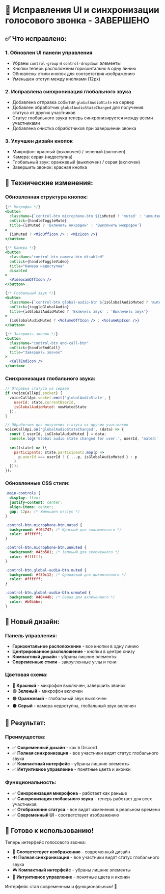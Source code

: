 # 🎯 Исправления UI и синхронизации голосового звонка - ЗАВЕРШЕНО

## ✅ **Что исправлено:**

### 1. **Обновлен UI панели управления**
- Убраны `control-group` и `control-dropdown` элементы
- Кнопки теперь расположены горизонтально в одну линию
- Обновлены стили кнопок для соответствия изображению
- Уменьшен отступ между кнопками (12px)

### 2. **Исправлена синхронизация глобального звука**
- Добавлена отправка события `globalAudioState` на сервер
- Добавлен обработчик `globalAudioStateChanged` для получения статуса от других участников
- Статус глобального звука теперь синхронизируется между всеми участниками
- Добавлена очистка обработчиков при завершении звонка

### 3. **Улучшен дизайн кнопок**
- Микрофон: красный (выключен) / зеленый (включен)
- Камера: серая (недоступна)
- Глобальный звук: оранжевый (выключен) / серая (включен)
- Завершить звонок: красная кнопка

## 🔧 **Технические изменения:**

### **Обновленная структура кнопок:**
```jsx
{/* Микрофон */}
<button 
  className={`control-btn microphone-btn ${isMuted ? 'muted' : 'unmuted'}`}
  onClick={handleToggleMute}
  title={isMuted ? 'Включить микрофон' : 'Выключить микрофон'}
>
  {isMuted ? <MicOffIcon /> : <MicIcon />}
</button>

{/* Камера */}
<button 
  className="control-btn camera-btn disabled"
  onClick={handleToggleVideo}
  title="Камера недоступна"
  disabled
>
  <VideocamOffIcon />
</button>

{/* Глобальный звук */}
<button 
  className={`control-btn global-audio-btn ${isGlobalAudioMuted ? 'muted' : 'unmuted'}`}
  onClick={toggleGlobalAudio}
  title={isGlobalAudioMuted ? 'Включить звук' : 'Выключить звук'}
>
  {isGlobalAudioMuted ? <VolumeOffIcon /> : <VolumeUpIcon />}
</button>

{/* Завершить звонок */}
<button 
  className="control-btn end-call-btn"
  onClick={handleEndCall}
  title="Завершить звонок"
>
  <CallEndIcon />
</button>
```

### **Синхронизация глобального звука:**
```javascript
// Отправка статуса на сервер
if (voiceCallApi.socket) {
  voiceCallApi.socket.emit('globalAudioState', { 
    userId: state.currentUserId,
    isGlobalAudioMuted: newMutedState 
  });
}

// Обработчик для получения статуса от других участников
voiceCallApi.on('globalAudioStateChanged', (data) => {
  const { userId, isGlobalAudioMuted } = data;
  console.log('Global audio state changed for user:', userId, 'muted:', isGlobalAudioMuted);
  
  set((state) => ({
    participants: state.participants.map(p => 
      p.userId === userId ? { ...p, isGlobalAudioMuted } : p
    )
  }));
});
```

### **Обновленные CSS стили:**
```css
.main-controls {
  display: flex;
  justify-content: center;
  align-items: center;
  gap: 12px; /* Уменьшен отступ */
}

.control-btn.microphone-btn.muted {
  background: #f04747; /* Красный для выключенного */
  color: #ffffff;
}

.control-btn.microphone-btn.unmuted {
  background: #43b581; /* Зеленый для включенного */
  color: #ffffff;
}

.control-btn.global-audio-btn.muted {
  background: #f39c12; /* Оранжевый для выключенного */
  color: #ffffff;
}

.control-btn.global-audio-btn.unmuted {
  background: #40444b; /* Серая для включенного */
  color: #b9bbbe;
}
```

## 🎨 **Новый дизайн:**

### **Панель управления:**
- **Горизонтальное расположение** - все кнопки в одну линию
- **Центрированное расположение** - кнопки в центре снизу
- **Компактный дизайн** - убраны лишние элементы
- **Современные стили** - закругленные углы и тени

### **Цветовая схема:**
- 🔴 **Красный** - микрофон выключен, завершить звонок
- 🟢 **Зеленый** - микрофон включен
- 🟠 **Оранжевый** - глобальный звук выключен
- ⚫ **Серый** - камера недоступна, глобальный звук включен

## 🚀 **Результат:**

### **Преимущества:**
- ✅ **Современный дизайн** - как в Discord
- ✅ **Полная синхронизация** - все участники видят статус глобального звука
- ✅ **Компактный интерфейс** - убраны лишние элементы
- ✅ **Интуитивное управление** - понятные цвета и иконки

### **Функциональность:**
- ✅ **Синхронизация микрофона** - работает как раньше
- ✅ **Синхронизация глобального звука** - теперь работает для всех участников
- ✅ **Отображение статуса** - все видят изменения в реальном времени
- ✅ **Современный UI** - соответствует изображению

## 🎯 **Готово к использованию!**

Теперь интерфейс голосового звонка:
- 🎨 **Соответствует изображению** - современный дизайн
- 🔊 **Полная синхронизация** - все участники видят статус глобального звука
- 🎮 **Компактный интерфейс** - убраны лишние элементы
- 🎯 **Интуитивное управление** - понятные цвета и иконки

Интерфейс стал современным и функциональным! 🎉





